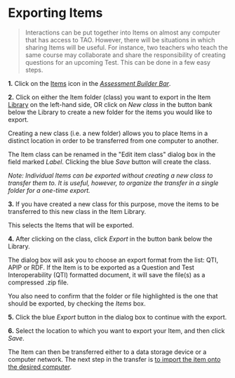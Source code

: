 <!--
created_at: 2016-12-15
authors:         
    - "Catherine Pease"
--> 

# Exporting Items


>Interactions can be put together into Items on almost any computer that has access to TAO. However, there will be situations in which sharing Items will be useful. For instance, two teachers who teach the same course may collaborate and share the responsibility of creating questions for an upcoming Test. This can be done in a few easy steps.

**1.**  Click on the [Items](../appendix/glossary.md#item) icon in the *[Assessment Builder Bar](../appendix/glossary.md#assessment-builder-bar)*.

**2.**  Click on either the Item folder (class) you want to export in the Item [Library](../appendix/glossary.md#library) on the left-hand side, OR click on *New class* in the button bank below the Library to create a new folder for the items you would like to export.

Creating a new class (i.e. a new folder) allows you to place Items in a distinct location in order to be transferred from one computer to another. 

The Item class can be renamed in the "Edit item class" dialog box in the field marked *Label*. Clicking the blue *Save* button will create the class.

*Note: Individual Items can be exported without creating a new class to transfer them to. It is useful, however, to organize the transfer in a single folder for a one-time export.*

**3.**  If you have created a new class for this purpose, move the items to be transferred to this new class in the Item Library.

This selects the Items that will be exported.

**4.**  After clicking on the class, click *Export* in the button bank below the Library.

The dialog box will ask you to choose an export format from the list: QTI, APIP or RDF. If the Item is to be exported as a Question and Test Interoperability (QTI) formatted document, it will save the file(s) as a compressed .zip file.

You also need to confirm that the folder or file highlighted is the one that should be exported, by checking the *Items* box.

<!-- Missing Screenshot: Exporting Items -->

**5.**  Click the blue *Export* button in the dialog box to continue with the export.

**6.**  Select the location to which you want to export your Item, and then click *Save*.

The Item can then be transferred either to a data storage device or a computer network. The next step in the transfer is [to import the item onto the desired computer](../items/importing-items.md).
